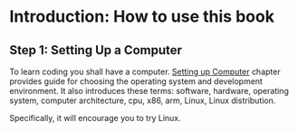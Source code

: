 # Introduction: How to use this book

## Step 1: Setting Up a Computer

To learn coding you shall have a computer.
[Setting up Computer](./set_up_computer.md) chapter provides guide for choosing the operating system and development environment. It also introduces these terms: 
software, hardware, operating system, computer architecture, cpu, x86, arm, Linux, Linux distribution. 

Specifically, it will encourage you to try Linux.

